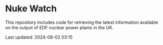 # Nuke Watch

This repository includes code for retrieving the latest information available on the output of EDF nuclear power plants in the UK.

Last updated: 2024-08-02 03:15